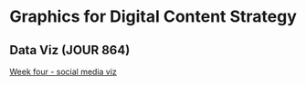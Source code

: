 # Graphics for Digital Content Strategy 

## Data Viz (JOUR 864)

[Week four - social media viz](week-4/index.html)
